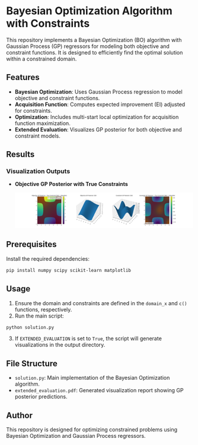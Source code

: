# Bayesian Optimization Algorithm with Constraints

This repository implements a Bayesian Optimization (BO) algorithm with Gaussian Process (GP) regressors for modeling both objective and constraint functions. It is designed to efficiently find the optimal solution within a constrained domain.

## Features

- **Bayesian Optimization**: Uses Gaussian Process regression to model objective and constraint functions.
- **Acquisition Function**: Computes expected improvement (EI) adjusted for constraints.
- **Optimization**: Includes multi-start local optimization for acquisition function maximization.
- **Extended Evaluation**: Visualizes GP posterior for both objective and constraint models.

## Results

### Visualization Outputs

- **Objective GP Posterior with True Constraints**

  ![Visualized Outputs](extendedEval.png)
## Prerequisites

Install the required dependencies:

```bash
pip install numpy scipy scikit-learn matplotlib
```

## Usage

1. Ensure the domain and constraints are defined in the `domain_x` and `c()` functions, respectively.
2. Run the main script:

```bash
python solution.py
```

3. If `EXTENDED_EVALUATION` is set to `True`, the script will generate visualizations in the output directory.

## File Structure

- `solution.py`: Main implementation of the Bayesian Optimization algorithm.
- `extended_evaluation.pdf`: Generated visualization report showing GP posterior predictions.

## Author

This repository is designed for optimizing constrained problems using Bayesian Optimization and Gaussian Process regressors.

